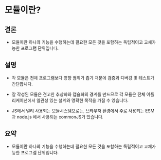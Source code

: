 # 모듈이란?

## 결론

- 모듈이란 하나의 기능을 수행하는데 필요한 모든 것을 포함하는 독립적이고 교체가능한 프로그램 단위입니다.

## 설명

- 각 모듈은 전체 프로그램보다 영향 범위가 좁기 때문에 검증과 디버깅 및 테스트가 간단합니다.

- 잘 작성된 모듈은 견고한 추상화와 캡슐화의 경계를 만드므로 각 모듈은 전체 어플리케이션에서 일관성 있는 설계와 명확한 목적을 가질 수 있습니다.

- JS에서 널리 사용되는 모듈시스템으로는, 브라우저 환경에서 주로 사용되는 ESM과 node.js 에서 사용되는 commonJS가 있습니다.

## 요약

- 모듈이란 하나의 기능을 수행하는데 필요한 모든 것을 포함하는 독립적이고 교체가능한 프로그램 단위입니다.
